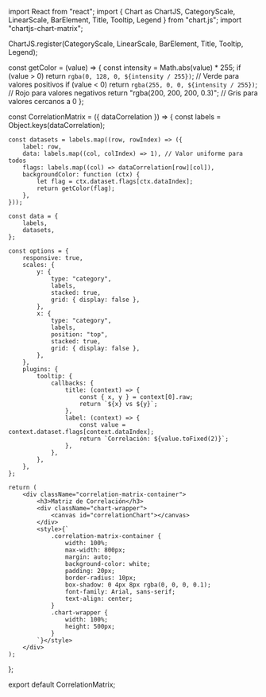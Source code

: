 import React from "react";
import { Chart as ChartJS, CategoryScale, LinearScale, BarElement, Title, Tooltip, Legend } from "chart.js";
import "chartjs-chart-matrix";

ChartJS.register(CategoryScale, LinearScale, BarElement, Title, Tooltip, Legend);

const getColor = (value) => {
    const intensity = Math.abs(value) * 255;
    if (value > 0) return `rgba(0, 128, 0, ${intensity / 255})`; // Verde para valores positivos
    if (value < 0) return `rgba(255, 0, 0, ${intensity / 255})`; // Rojo para valores negativos
    return "rgba(200, 200, 200, 0.3)"; // Gris para valores cercanos a 0
};

const CorrelationMatrix = ({ dataCorrelation }) => {
    const labels = Object.keys(dataCorrelation);
    
    const datasets = labels.map((row, rowIndex) => ({
        label: row,
        data: labels.map((col, colIndex) => 1), // Valor uniforme para todos
        flags: labels.map((col) => dataCorrelation[row][col]),
        backgroundColor: function (ctx) {
            let flag = ctx.dataset.flags[ctx.dataIndex];
            return getColor(flag);
        },
    }));

    const data = {
        labels,
        datasets,
    };

    const options = {
        responsive: true,
        scales: {
            y: {
                type: "category",
                labels,
                stacked: true,
                grid: { display: false },
            },
            x: {
                type: "category",
                labels,
                position: "top",
                stacked: true,
                grid: { display: false },
            },
        },
        plugins: {
            tooltip: {
                callbacks: {
                    title: (context) => {
                        const { x, y } = context[0].raw;
                        return `${x} vs ${y}`;
                    },
                    label: (context) => {
                        const value = context.dataset.flags[context.dataIndex];
                        return `Correlación: ${value.toFixed(2)}`;
                    },
                },
            },
        },
    };

    return (
        <div className="correlation-matrix-container">
            <h3>Matriz de Correlación</h3>
            <div className="chart-wrapper">
                <canvas id="correlationChart"></canvas>
            </div>
            <style>{`
                .correlation-matrix-container {
                    width: 100%;
                    max-width: 800px;
                    margin: auto;
                    background-color: white;
                    padding: 20px;
                    border-radius: 10px;
                    box-shadow: 0 4px 8px rgba(0, 0, 0, 0.1);
                    font-family: Arial, sans-serif;
                    text-align: center;
                }
                .chart-wrapper {
                    width: 100%;
                    height: 500px;
                }
            `}</style>
        </div>
    );
};

export default CorrelationMatrix;
